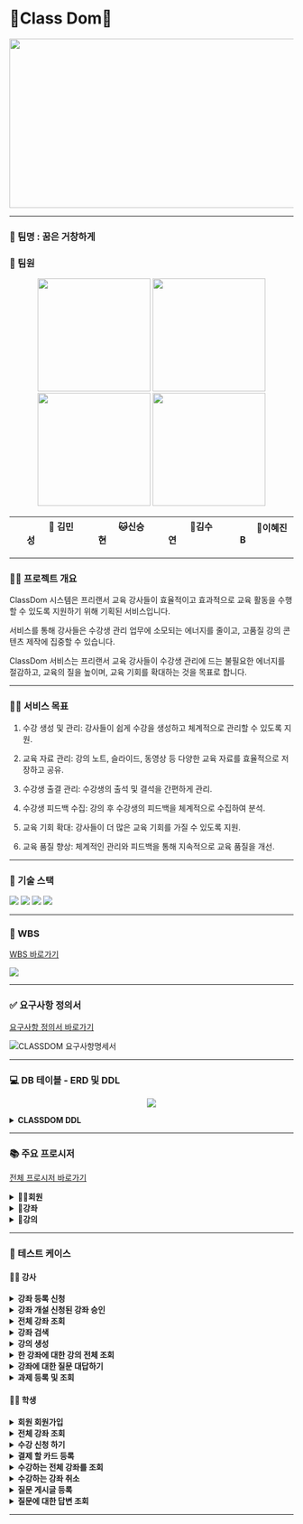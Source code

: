 # 👑Class Dom👑
<p align="center"><img src="https://github.com/beyond-sw-camp/be07-1st-6team-classdom/blob/main/classdom/image/classdom.jpg" width="1000" height="300"/></p>

<hr>

### 🤗 팀명 : 꿈은 거창하게
 
### 🤭 팀원

<p align="center">
	<img src="https://github.com/beyond-sw-camp/be07-1st-6team-classdom/blob/main/classdom/image/min.jpg" width="200" height="200"/>
	<img src="https://github.com/beyond-sw-camp/be07-1st-6team-classdom/blob/main/classdom/image/seung.jpg" width="200" height="200"/>
	<img src="https://github.com/beyond-sw-camp/be07-1st-6team-classdom/blob/main/classdom/image/su.jpg" width="200" height="200"/>
	<img src="https://github.com/beyond-sw-camp/be07-1st-6team-classdom/blob/main/classdom/image/hye.jpg" width="200" height="200"/>
</p>

<div align="center">
	
|   &nbsp;&nbsp; &nbsp; &nbsp; &nbsp;  &nbsp;  &nbsp; 🐶 김민성  &nbsp;&nbsp; &nbsp;&nbsp; &nbsp;  &nbsp;  &nbsp;    |      &nbsp;&nbsp; &nbsp;&nbsp; &nbsp;  &nbsp;  &nbsp; 🐱신승현  &nbsp;&nbsp; &nbsp;&nbsp; &nbsp;  &nbsp;  &nbsp;    |      &nbsp;&nbsp; &nbsp;&nbsp; &nbsp;  &nbsp;  &nbsp; 🐹김수연  &nbsp;&nbsp; &nbsp;&nbsp; &nbsp;  &nbsp;  &nbsp;    |     &nbsp;&nbsp; &nbsp;&nbsp; &nbsp;  &nbsp;  &nbsp; 🐰이혜진B  &nbsp;&nbsp; &nbsp;&nbsp; &nbsp;  &nbsp;  &nbsp;   | 
|------------------------------------------|--------------------------------------|------------------------------------------|-----------------------------------|
 
</div>

<hr>

### 👨‍🏫 프로젝트 개요
  
  ClassDom 시스템은 프리랜서 교육 강사들이 효율적이고 효과적으로 교육 활동을 수행할 수 있도록 지원하기 위해 기획된 서비스입니다.
  
  서비스를 통해 강사들은 수강생 관리 업무에 소모되는 에너지를 줄이고, 고품질 강의 콘텐츠 제작에 집중할 수 있습니다.
  
  ClassDom 서비스는 프리랜서 교육 강사들이 수강생 관리에 드는 불필요한 에너지를 절감하고, 교육의 질을 높이며, 교육 기회를 확대하는 것을 목표로 합니다.

<hr>

### 👩‍🏫 서비스 목표

  1. 수강 생성 및 관리: 강사들이 쉽게 수강을 생성하고 체계적으로 관리할 수 있도록 지원.
  
  2. 교육 자료 관리: 강의 노트, 슬라이드, 동영상 등 다양한 교육 자료를 효율적으로 저장하고 공유.
  
  3. 수강생 출결 관리: 수강생의 출석 및 결석을 간편하게 관리.
  
  4. 수강생 피드백 수집: 강의 후 수강생의 피드백을 체계적으로 수집하여 분석.
  
  5. 교육 기회 확대: 강사들이 더 많은 교육 기회를 가질 수 있도록 지원.
  
  6. 교육 품질 향상: 체계적인 관리와 피드백을 통해 지속적으로 교육 품질을 개선.

<hr>

### 🔨 기술 스택
<div>
<img src="https://img.shields.io/badge/mysql-4479A1?style=for-the-badge&logo=mysql&logoColor=white">
<img src="https://img.shields.io/badge/git-F05032?style=for-the-badge&logo=git&logoColor=white">
<img src="https://img.shields.io/badge/github-181717?style=for-the-badge&logo=github&logoColor=white">
<img src="https://img.shields.io/badge/mariaDB-003545?style=for-the-badge&logo=mariaDB&logoColor=white">
</div>

<hr>

### 📝 WBS

[WBS 바로가기]([https://docs.google.com/spreadsheets/d/e/2PACX-1vTBP1-kjZYvCsfdSiHVA75YYAZU62fIOxilRppYxbJdQQJnVQLMQFsVUZkD93QH-k62kDuK1OXRuPm3/pubhtml?gid=1691021735&single=true](https://docs.google.com/spreadsheets/d/13AllHOgw_wXrzaS1d1lp7jXnGwdo9m9gy8zKgYyA6J0/edit?usp=sharing))


<img src="https://github.com/beyond-sw-camp/be07-1st-6team-classdom/blob/main/classdom/image/classdom%20project%20wbs.jpg"/>

<hr>

### ✅ 요구사항 정의서

[요구사항 정의서 바로가기]([https://docs.google.com/spreadsheets/d/e/2PACX-1vTBP1-kjZYvCsfdSiHVA75YYAZU62fIOxilRppYxbJdQQJnVQLMQFsVUZkD93QH-k62kDuK1OXRuPm3/pubhtml?gid=0&single=true](https://docs.google.com/spreadsheets/d/13AllHOgw_wXrzaS1d1lp7jXnGwdo9m9gy8zKgYyA6J0/edit?usp=sharing))

![CLASSDOM 요구사항명세서](https://github.com/user-attachments/assets/deca3afb-e308-4a86-92ea-d876aa23ecd6)

<hr>

### 💻 DB 테이블 - ERD 및 DDL

<p align="center"><img src="https://github.com/beyond-sw-camp/be07-1st-6team-classdom/blob/main/classdom/image/classdom%20project%20ERD.png"/></p>

<details>
<summary><b>CLASSDOM DDL</b></summary>
	
```sql
-- 회원 table 생성
CREATE TABLE `user` (
  `id` bigint(20) unsigned NOT NULL AUTO_INCREMENT,
  `email` varchar(255) NOT NULL,
  `password` varchar(255) DEFAULT NULL,
  `name` varchar(255) NOT NULL,
  `phone_number` varchar(255) NOT NULL,
  `role` enum('학생','강사','관리자') NOT NULL,
  `created_date` datetime DEFAULT current_timestamp(),
  `del_yn` char(1) DEFAULT 'N',
  PRIMARY KEY (`id`),
  UNIQUE KEY `email` (`email`)
) ENGINE=InnoDB DEFAULT CHARSET=utf8mb4 COLLATE=utf8mb4_general_ci;

-- 강좌 table 생성
CREATE TABLE `course` (
  `id` bigint(20) unsigned NOT NULL AUTO_INCREMENT,
  `name` varchar(255) NOT NULL,
  `description` varchar(8000) NOT NULL,
  `price` int(11) NOT NULL,
  `start_date` datetime NOT NULL,
  `end_date` datetime NOT NULL,
  `instructor_id` bigint(20) unsigned NOT NULL,
  `created_date` datetime DEFAULT current_timestamp(),
  `del_yn` char(1) DEFAULT 'N',
  `max_student` int(11) DEFAULT 30,
  `approval` char(1) DEFAULT 'N',
  PRIMARY KEY (`id`),
  KEY `user_id_fk` (`instructor_id`),
  CONSTRAINT `user_id_fk` FOREIGN KEY (`instructor_id`) REFERENCES `user` (`id`)
) ENGINE=InnoDB AUTO_INCREMENT=6 DEFAULT CHARSET=utf8mb4 COLLATE=utf8mb4_general_ci;

-- 강의 table 생성
CREATE TABLE `lecture` (
  `id` bigint(20) unsigned NOT NULL AUTO_INCREMENT,
  `name` varchar(255) NOT NULL,
  `content` varchar(255) DEFAULT NULL,
  `course_id` bigint(20) unsigned NOT NULL,
  `running_time` time NOT NULL,
  `created_date` datetime DEFAULT current_timestamp(),
  `del_yn` char(1) DEFAULT 'N',
  PRIMARY KEY (`id`),
  KEY `course_id_fk` (`course_id`),
  CONSTRAINT `course_id_fk` FOREIGN KEY (`course_id`) REFERENCES `course` (`id`)
) ENGINE=InnoDB DEFAULT CHARSET=utf8mb4 COLLATE=utf8mb4_general_ci;

-- 강좌질문 table 생성
CREATE TABLE `course_question` (
  `id` bigint(20) unsigned NOT NULL AUTO_INCREMENT,
  `title` varchar(255) NOT NULL,
  `content` varchar(3000) DEFAULT NULL,
  `course_id` bigint(20) unsigned NOT NULL,
  `created_time` datetime DEFAULT current_timestamp(),
  `del_yn` char(1) NOT NULL DEFAULT 'N',
  `writer` bigint(20) unsigned,
  PRIMARY KEY (`id`),
  KEY `course_cquestion_fk` (`course_id`),
  KEY `question_writer_fk` (`writer`),
  CONSTRAINT `course_cquestion_fk` FOREIGN KEY (`course_id`) REFERENCES `course` (`id`),
  CONSTRAINT `question_writer_fk` FOREIGN KEY (`writer`) REFERENCES `user` (`id`)
) ENGINE=InnoDB DEFAULT CHARSET=utf8mb4 COLLATE=utf8mb4_general_ci;

-- 강좌질문답변 table 생성
CREATE TABLE `course_response` (
  `id` bigint(20) unsigned NOT NULL AUTO_INCREMENT,
  `content` varchar(3000) DEFAULT NULL,
  `c_question_id` bigint(20) unsigned NOT NULL,
  `created_time` datetime DEFAULT current_timestamp(),
  `del_yn` char(1) NOT NULL DEFAULT 'N',
  `writer` bigint unsigned, 
  PRIMARY KEY (`id`),

  KEY `cquesiton_cresponse_fk` (`c_question_id`),
  KEY `question_response_fk` (`writer`),

  CONSTRAINT `cquesiton_cresponse_fk` FOREIGN KEY (`c_question_id`) REFERENCES `course_question` (`id`),
  CONSTRAINT `question_response_fk` FOREIGN KEY (`writer`) REFERENCES `user` (`id`)
) ENGINE=InnoDB DEFAULT CHARSET=utf8mb4 COLLATE=utf8mb4_general_ci;

-- 강좌과제 table 생성
CREATE TABLE `assignment` (
  `id` bigint(20) unsigned NOT NULL AUTO_INCREMENT,
  `title` varchar(255) NOT NULL,
  `content` varchar(3000) DEFAULT NULL,
  `course_id` bigint(20) unsigned NOT NULL,
  `start_time` datetime DEFAULT NULL,
  `end_time` datetime DEFAULT NULL,
  `created_time` datetime DEFAULT current_timestamp(),
  `del_yn` char(1) NOT NULL DEFAULT 'N',
  PRIMARY KEY (`id`),
  KEY `course_assignment_fk` (`course_id`),
  CONSTRAINT `course_assignment_fk` FOREIGN KEY (`course_id`) REFERENCES `course` (`id`)
) ENGINE=InnoDB DEFAULT CHARSET=utf8mb4 COLLATE=utf8mb4_general_ci;

-- 강좌과제제출물 table 생성
CREATE TABLE `assignment_output` (
  `id` bigint(20) unsigned NOT NULL AUTO_INCREMENT,
  `content` varchar(3000) DEFAULT NULL,
  `assignment_id` bigint(20) unsigned NOT NULL,
  `student_id` bigint(20) unsigned NOT NULL,
  `score` tinyint(4) DEFAULT 0,
  `feedback` varchar(300) DEFAULT '피드백 등록 전입니다.',
  `submit_date` datetime DEFAULT current_timestamp(),
  `del_yn` char(1) NOT NULL DEFAULT 'N',
  PRIMARY KEY (`id`),
  KEY `assignment_aoutput_fk` (`assignment_id`),
  KEY `cquestion_aoutput_fk` (`student_id`),
  CONSTRAINT `assignment_aoutput_fk` FOREIGN KEY (`assignment_id`) REFERENCES `assignment` (`id`),
  CONSTRAINT `assignment_student_fk` FOREIGN KEY (`student_id`) REFERENCES `user` (`id`)
) ENGINE=InnoDB DEFAULT CHARSET=utf8mb4 COLLATE=utf8mb4_general_ci;

-- 강좌시험 table 생성
CREATE TABLE `exam` (
  `id` bigint(20) unsigned NOT NULL AUTO_INCREMENT,
  `course_id` bigint(20) unsigned NOT NULL,
  `title` varchar(255) NOT NULL,
  `content` varchar(3000) DEFAULT NULL,
  `exam_date` datetime NOT NULL,
  `limited_time` datetime DEFAULT NULL,
  `created_date` datetime DEFAULT current_timestamp(),
  `del_yn` char(1) DEFAULT 'N',
  PRIMARY KEY (`id`),
  KEY `exam_course_id_fk` (`course_id`),
  CONSTRAINT `exam_course_id_fk` FOREIGN KEY (`course_id`) REFERENCES `course` (`id`)
) ENGINE=InnoDB DEFAULT CHARSET=utf8mb4 COLLATE=utf8mb4_general_ci;

-- 강좌시험 제출물 table 생성
CREATE TABLE `exam_output` (
  `id` bigint(20) unsigned NOT NULL AUTO_INCREMENT,
  `exam_id` bigint(20) unsigned NOT NULL,
  `student_id` bigint(20) unsigned NOT NULL,
  `content` varchar(3000) NOT NULL,
  `score` int(11) DEFAULT NULL,
  `created_date` datetime DEFAULT current_timestamp(),
  `del_yn` char(1) DEFAULT 'N',
  PRIMARY KEY (`id`),
  KEY `exam_output_exam_id_idx` (`exam_id`),
  KEY `exam_output_student_id_idx` (`student_id`),
  CONSTRAINT `exam_output_exam_id` FOREIGN KEY (`exam_id`) REFERENCES `exam` (`id`) ON DELETE NO ACTION ON UPDATE NO ACTION,
  CONSTRAINT `exam_output_student_id` FOREIGN KEY (`student_id`) REFERENCES `user` (`id`) ON DELETE NO ACTION ON UPDATE NO ACTION
) ENGINE=InnoDB DEFAULT CHARSET=utf8mb4 COLLATE=utf8mb4_general_ci;

-- 결제수단 table 생성
CREATE TABLE `payment_method` (
  `id` bigint(20) unsigned NOT NULL AUTO_INCREMENT,
  `student_id` bigint(20) unsigned NOT NULL,
  `card_category` varchar(45) DEFAULT NULL,
  `card_number` char(16) DEFAULT NULL,
  `created_date` datetime DEFAULT current_timestamp(),
  `del_yn` char(1) DEFAULT 'N',
  PRIMARY KEY (`id`),
  KEY `payment_method_student_id_idx` (`student_id`),
  CONSTRAINT `payment_method_student_id` FOREIGN KEY (`student_id`) REFERENCES `user` (`id`) ON DELETE NO ACTION ON UPDATE NO ACTION
) ENGINE=InnoDB DEFAULT CHARSET=utf8mb4 COLLATE=utf8mb4_general_ci;

-- 강좌 수강 table 생성
CREATE TABLE `course_register` (
  `id` bigint(20) unsigned NOT NULL AUTO_INCREMENT,
  `student_id` bigint(20) unsigned DEFAULT NULL,
  `course_id` bigint(20) unsigned DEFAULT NULL,
  `completed_state` char(1) DEFAULT 'N',
  `created_time` datetime DEFAULT current_timestamp(),
  `del_yn` char(1) DEFAULT 'N',
  PRIMARY KEY (`id`),
  KEY `course_register_course_id_idx` (`course_id`),
  KEY `course_register_student_id_idx` (`student_id`),
  CONSTRAINT `course_register_course_id` FOREIGN KEY (`course_id`) REFERENCES `course` (`id`) ON DELETE NO ACTION ON UPDATE NO ACTION,
  CONSTRAINT `course_register_student_id` FOREIGN KEY (`student_id`) REFERENCES `user` (`id`) ON DELETE NO ACTION ON UPDATE NO ACTION
) ENGINE=InnoDB DEFAULT CHARSET=utf8mb4 COLLATE=utf8mb4_general_ci;

-- 결제 table 생성
CREATE TABLE `payment` (
  `id` bigint(20) unsigned NOT NULL AUTO_INCREMENT,
  `register_id` bigint(20) unsigned DEFAULT NULL,
  `payment_id` bigint(20) unsigned DEFAULT NULL,
  `del_yn` char(1) DEFAULT 'N',
  PRIMARY KEY (`id`),
  KEY `register_id_idx` (`register_id`),
  KEY `payment_id_idx` (`payment_id`),
  CONSTRAINT `payment_ibfk_1` FOREIGN KEY (`register_id`) REFERENCES `course_register` (`id`),
  CONSTRAINT `payment_ibfk_2` FOREIGN KEY (`payment_id`) REFERENCES `payment_method` (`id`)
) ENGINE=InnoDB DEFAULT CHARSET=utf8mb4 COLLATE=utf8mb4_general_ci;

-- 리뷰 table 생성
CREATE TABLE `review` (
  `id` bigint(20) unsigned NOT NULL AUTO_INCREMENT,
  `course_id` bigint(20) unsigned DEFAULT NULL,
  `student_id` bigint(20) unsigned DEFAULT NULL,
  `content` text DEFAULT NULL,
  `star` int(11) DEFAULT NULL,
  `created_date` datetime DEFAULT current_timestamp(),
  `del_yn` char(1) DEFAULT 'N',
  PRIMARY KEY (`id`),
  KEY `course_id_idx` (`course_id`),
  KEY `student_id_idx` (`student_id`),
  CONSTRAINT `review_ibfk_1` FOREIGN KEY (`course_id`) REFERENCES `course` (`id`),
  CONSTRAINT `review_ibfk_2` FOREIGN KEY (`student_id`) REFERENCES `user` (`id`)
) ENGINE=InnoDB DEFAULT CHARSET=utf8mb4 COLLATE=utf8mb4_general_ci;

-- 출결 table 생성
CREATE TABLE `attendance` (
  `id` bigint(20) unsigned NOT NULL AUTO_INCREMENT,
  `student_id` bigint(20) unsigned DEFAULT NULL,
  `lecture_id` bigint(20) unsigned DEFAULT NULL,
  `state` char(1) DEFAULT 'N',
  `view_date` datetime DEFAULT current_timestamp(),
  `del_yn` char(1) DEFAULT 'N',
  PRIMARY KEY (`id`),
  KEY `student_id_idx` (`student_id`),
  KEY `lecture_id_idx` (`lecture_id`),
  CONSTRAINT `attendance_ibfk_1` FOREIGN KEY (`student_id`) REFERENCES `user` (`id`),
  CONSTRAINT `attendance_ibfk_2` FOREIGN KEY (`lecture_id`) REFERENCES `lecture` (`id`)
) ENGINE=InnoDB DEFAULT CHARSET=utf8mb4 COLLATE=utf8mb4_general_ci;

-- F&A table 생성
CREATE TABLE `fa` (
  `id` bigint(20) unsigned NOT NULL AUTO_INCREMENT,
  `title` varchar(255) DEFAULT NULL,
  `content` text DEFAULT NULL,
  `created_date` datetime DEFAULT current_timestamp(),
  `del_yn` char(1) DEFAULT 'N',
  PRIMARY KEY (`id`)
) ENGINE=InnoDB DEFAULT CHARSET=utf8mb4 COLLATE=utf8mb4_general_ci;
```
</details>

<hr>

### 📚 주요 프로시저

[전체 프로시저 바로가기](https://github.com/beyond-sw-camp/be07-1st-6team-classdom/blob/main/classdom/integrated_procedure/integrated_procedure.sql)

<details>
<summary><b>👩‍💻회원</b></summary>
<div>
<details>
<summary><b>1. 회원가입</b></summary>

```sql
DELIMITER //
CREATE PROCEDURE user_join(in emailInput varchar(255), in pwInput varchar(255), in nameInput varchar(255), in PhoneInput varchar(255), in roleInput enum('학생', '강사', '관리자') )
BEGIN
  insert into user(email, password, name, phone_number, role ) values (emailInput, pwInput, nameInput, PhoneInput, roleInput);
END
// DELIMITER ;
 ```
</details>
<details>
<summary><b>2. 회원조회</b></summary>

```sql
DELIMITER //
CREATE PROCEDURE user_search(in email varchar(255))
BEGIN
  select * from user where email = email;
END
// DELIMITER ;
 ```
</details>
<details>
<summary><b>3. 회원정보수정</b></summary>

```sql
DELIMITER //
CREATE PROCEDURE user_modify(in userEmail varchar(255), in userPw varchar(255), in userName varchar(255), in userPhone varchar(255))
BEGIN
  declare userId bigint;
  select id into userId from user where email = userEmail and password = userPw;
  if userId is null then
    select '아이디/비밀번호가 틀렸습니다.';
  else 
    update user set name = userName, phone_number = userPhone where id=userId;
  select '변경이 완료되었습니다.', email, password, name, phone_number from user where id = userId;
  end if;
END
// DELIMITER ;
```
</details>
<details>
<summary><b>4. 회원탈퇴</b></summary>

```sql
DELIMITER //
CREATE PROCEDURE user_withdraw(in delete_email varchar(255))
BEGIN
  update user set del_yn = 'Y' where email = delete_email;
END
// DELIMITER ;
 ```
</details>
</div>
</details>

<details>
<summary><b>📘강좌</b></summary>
<div>
<details>
<summary><b>1. 강좌등록(강사)</b></summary>

```sql
DELIMITER //
CREATE PROCEDURE course_upload(in nameInput varchar(255), in descriptionInput varchar(8000), in priceInput decimal(10,2), in categoryInput varchar(255), in start_dateInput datetime, in end_dateInput datetime, in instructor_idInput bigint, in maxInput int )
BEGIN
  insert into course(name, description, price, category, start_date, end_date, instructor_id, max_student) values (nameInput, descriptionInput, priceInput, categoryInput, start_dateInput, end_dateInput, instructor_idInput, maxInput);
END
// DELIMITER ;
```
</details>
<details>
<summary><b>2. 강좌승인(관리자)</b></summary>

```sql
DELIMITER //
CREATE PROCEDURE course_approval(in course_idInput bigint)
BEGIN
  update course set approval = 'Y' where id = course_idInput;
 END
 // DELIMITER ;
```
</details>
<details>
<summary><b>3. 강좌수강신청(학생)</b></summary>

```sql
DELIMITER //
create procedure 수강신청 (in 학생id bigint(20),in 강좌id bigint(20))
BEGIN
  insert into course_register (student_id,course_id) values (학생id,강좌id);
END
// DELIMITER ;
```
</details>
<details>
<summary><b>4. 승인강좌전체조회(회원)</b></summary>

```sql
DELIMITER //
CREATE PROCEDURE course_all_search()
BEGIN
  select c.name as'강좌명', u.name as'강사명', c.price as'가격', c.max_student as'전체인원' 
  from course c left join user u on c.instructor_id = u.id 
  where c.approval = 'Y';
END
// DELIMITER ;
```
</details>
<details>
<summary><b>5. 승인강좌단일조회(회원-강좌명검색)</b></summary>

```sql
DELIMITER //
CREATE PROCEDURE course_one_search(in 강좌명 varchar(255))
BEGIN
  select c.name as '강좌명', u.name as '강사명', c.price as '가격', c.max_student as '전체인원' 
  from course c left join user u on c.instructor_id = u.id 
  where c.approval = 'Y' and c.name = 강좌명;
END
// DELIMITER ;
```
</details>
<details>
<summary><b>6. 수강강좌전체조회(학생)</b></summary>

```sql
DELIMITER //
CREATE PROCEDURE register_all_search(in 학생id bigint(20))
BEGIN
  select c.name as 수강강좌명
  from course_register r inner join course c on r.course_id = c.id
  where r.student_id = 학생id; 
END
// DELIMITER ;
```
</details>
<details>
<summary><b>7. 수강강좌단일조회(학생)</b></summary>

```sql
DELIMITER //
CREATE PROCEDURE register_one_search(in 학생id bigint(20), in 강좌id bigint(20))
BEGIN
  select c.name as 수강강좌명
  from course_register r inner join course c on r.course_id = c.id
  where r.student_id = 학생id and r.course_id = 강좌id; 
END
// DELIMITER ;
```
</details>
<details>
<summary><b>8. 수강강좌취소(학생)</b></summary>

 ```sql
DELIMITER //
CREATE PROCEDURE register_delete(in 학생id bigint(20), in 강좌명 varchar(255))
BEGIN
declare courseId bigint(20);
  select id into courseId from course where name = 강좌명;
  update course_register set del_yn = 'Y' where student_id = 학생id and course_id = courseId;
END
// DELIMITER ;
```
</details>
<details>
<summary><b>9. 수강강좌전체조회(학생)</b></summary>

```sql
DELIMITER //
CREATE PROCEDURE `get_student_courses` (IN studentId BIGINT(20) UNSIGNED)
BEGIN
  SELECT c.*
  FROM course c
  INNER JOIN course_register cr ON c.id = cr.course_id
  WHERE cr.student_id = studentId
  AND cr.del_yn = 'N'
  AND c.del_yn = 'N';
END 
// DELIMITER ;
```
</details>
</div>
</details>

<details>
<summary><b>📖강의</b></summary>
<div>
<details>
<summary><b>1. 강의등록(강사)</b></summary>

```sql
DELIMITER //
CREATE PROCEDURE lecture_upload(in instructorEmail varchar(255), in courseId bigint, in name varchar(255), in content varchar(255), in running_time Time)
BEGIN
    declare courseId bigint;        -- course_id
    declare instructorId bigint;        -- instructor_id
    select id into instructorId from user where email = instructorEmail;

    select id into courseId from course where id = courseIdInput and instructor_id =instructorId;
    
    if courseId is null then
      select '해당 강좌가 존재하지 않습니다.';
    else
      insert into lecture (name, content, course_id, running_time) values (name, content, courseId, running_time);
      select '강의 생성 완료';
    end if;
END
// DELIMITER ;
```
</details>
<details>
<summary><b>2. 강의삭제(강사)</b></summary>

```sql
DELIMITER //
CREATE DEFINER=`root`@`localhost` PROCEDURE `lecture_delete`(in instructorEmail varchar(255), in courseId bigint, in lectureId bigint)
BEGIN
    declare instructorId bigint;
    declare deleteCourseId bigint;
    declare deleteLectureName varchar(255);
    declare deleteLectureId bigint;
    select id into instructorId from user where email = instructorEmail;
    select id into deleteCourseId from course where id = courseId and instructor_id= instructorId;
    if deleteCourseId is null then
      select '해당 강좌가 존재하지 않습니다.';
    else
      select id, name into deleteLectureId, deleteLectureName from lecture where id= lectureId;
    if deleteLectureId is null then
      select '해당 강의가 존재하지 않습니다.';
    else
      update lecture set del_yn = 'Y' where id = deleteLectureId;
      select concat(deleteLectureName, '강의 삭제') ;
    end if;
    end if;
END
// DELIMITER ;
```
</details>
<details>
<summary><b>3. 강의단일조회(회원)</b></summary>

```sql
DELIMITER //
CREATE DEFINER=`root`@`localhost` PROCEDURE `lecture_one_search`(in courseId bigint, in lectureId bigint)
BEGIN
    select name as '강의명', content as '동영상', running_time as '강의 시간', created_date as '강의 생성일' from lecture where course_id = courseId and del_yn = 'N' and id = lectureId;
END
// DELIMITER ;
```
</details>
<details>
<summary><b>4. 강의전체조회(회원)</b></summary>

```sql
DELIMITER //
CREATE DEFINER=`root`@`localhost` PROCEDURE `lecture_total_search`(in courseId bigint)
BEGIN
    select name as '강의명', content as '동영상', running_time as '강의 시간', created_date as '강의 생성일' from lecture where course_id = courseId and del_yn = 'N';
END
// DELIMITER ;
```
</details>
<details>
<summary><b>5. 강의시청(학생)</b></summary>

```sql
DELIMITER //
CREATE DEFINER=`root`@`localhost` PROCEDURE `lecture_watch`(in studentEmail varchar(255), in lectureId bigint)
BEGIN
declare studentId bigint;
    declare registerId bigint default null;
    declare attendanceId bigint default null;-- 강의 시청 이력
    
    -- 학생의 id
    select id into studentId from user where email = studentEmail;
 
    -- 강좌를 수강하고 있는지. 하고 있으면 registerId에 course_register의 pk인 id가 들어감. 아니면 null
    select cr.id into registerId from course_register cr inner join lecture l on l.course_id = cr.course_id where cr.student_id = studentId and l.id = lectureId and l.del_yn = 'N';

    if registerId is null then
select '해당 강좌를 수강하고 있지 않습니다.';
else 
select id into attendanceId from attendance where student_id = studentId and lecture_id = lectureId;
if attendanceId is null then
select '강의 시청하기';
            insert into attendance (student_id, lecture_id) values (studentId, lectureId);
        else
select '강의 재시청';
        end if;
end if; 
END
// DELIMITER ;
```
</details>

<details>
<summary><b>6. 출결확인</b></summary>

```sql
DELIMITER //
CREATE DEFINER=`root`@`localhost` PROCEDURE `attendance_total_search`(in studentEmail varchar(255))
BEGIN
declare studentId bigint;
    select id into studentId from user where email = studentEmail;
    
    select c.name as '강의명', count(a.id) as '시청한 강의 수', count(*) as '전체 강의 수'
from course_register cr  right outer join lecture l on cr.course_id = l.course_id 
inner join course c on c.id = cr.course_id 
left outer join attendance a on l.id = a.lecture_id  and a.student_id = studentId
where l.del_yn = 'N' and cr.student_id = studentId
group by cr.course_id;
END
// DELIMITER ;

```
</details>

</div>
</details>

<hr>

### 🧪 테스트 케이스

#### 👨‍💻 강사
<details>
<summary><b>강좌 등록 신청</b></summary>
<img src="https://github.com/beyond-sw-camp/be07-1st-6team-classdom/blob/main/classdom/image/course_upload.png">
</details>
<details>
<summary><b>강좌 개설 신청된 강좌 승인</b></summary>
<img src="https://github.com/beyond-sw-camp/be07-1st-6team-classdom/blob/main/classdom/image/course_approval.png">
</details>
<details>
<summary><b>전체 강좌 조회</b></summary>
<img src="https://github.com/beyond-sw-camp/be07-1st-6team-classdom/blob/main/classdom/image/course_all_select.png">
</details>
<details>
<summary><b>강좌 검색</b></summary>
<img src="https://github.com/beyond-sw-camp/be07-1st-6team-classdom/blob/main/classdom/image/course_search.png">
</details>
<details>
<summary><b>강의 생성</b></summary>
<img src="https://github.com/beyond-sw-camp/be07-1st-6team-classdom/blob/main/classdom/image/lecture_create.png">
</details>
<details>
<summary><b>한 강좌에 대한 강의 전체 조회</b></summary>
<img src="https://github.com/beyond-sw-camp/be07-1st-6team-classdom/blob/main/classdom/image/total_search.png">
</details>
<details>
<summary><b>강좌에 대한 질문 대답하기</b></summary>
<img src="https://github.com/beyond-sw-camp/be07-1st-6team-classdom/blob/main/classdom/image/question.png">
<img src="https://github.com/beyond-sw-camp/be07-1st-6team-classdom/blob/main/classdom/image/response.png">
</details>
<details>
<summary><b>과제 등록 및 조회</b></summary>
<img src="https://github.com/beyond-sw-camp/be07-1st-6team-classdom/blob/main/classdom/image/work_upload_select.png">
</details>


#### 👩‍💻 학생
<details>
<summary><b>회원 회원가입</b></summary>
<img src="https://github.com/beyond-sw-camp/be07-1st-6team-classdom/blob/main/classdom/image/join.png">
</details>
<details>
<summary><b>전체 강좌 조회</b></summary>
<img src="https://github.com/beyond-sw-camp/be07-1st-6team-classdom/blob/main/classdom/image/user_course_select.png">
</details>
<details>
<summary><b>수강 신청 하기</b></summary>
<img src="https://github.com/beyond-sw-camp/be07-1st-6team-classdom/blob/main/classdom/image/register.png">
</details>
<details>
<summary><b>결제 할 카드 등록</b></summary>
<img src="https://github.com/beyond-sw-camp/be07-1st-6team-classdom/blob/main/classdom/image/card_upload.png">
</details>
<details>
<summary><b>수강하는 전체 강좌를 조회</b></summary>
<img src="https://github.com/beyond-sw-camp/be07-1st-6team-classdom/blob/main/classdom/image/register_all_select.png">
</details>
<details>
<summary><b>수강하는 강좌 취소</b></summary>
<img src="https://github.com/beyond-sw-camp/be07-1st-6team-classdom/blob/main/classdom/image/register_delete.png">
</details>
<details>
<summary><b>질문 게시글 등록</b></summary>
<img src="https://github.com/beyond-sw-camp/be07-1st-6team-classdom/blob/main/classdom/image/question_1.png">
<img src="https://github.com/beyond-sw-camp/be07-1st-6team-classdom/blob/main/classdom/image/question_2.png">
</details>
<details>
<summary><b>질문에 대한 답변 조회</b></summary>
<img src="https://github.com/beyond-sw-camp/be07-1st-6team-classdom/blob/main/classdom/image/response_select.png">
</details>
<hr>
